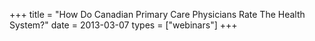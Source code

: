 +++
title = "How Do Canadian Primary Care Physicians Rate The Health System?"
date = 2013-03-07
types = ["webinars"]
+++
